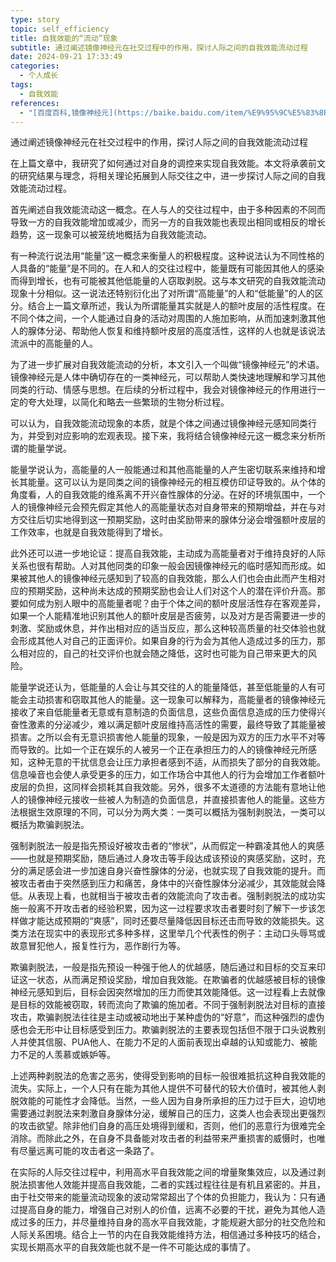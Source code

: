 ```yaml
---
type: story
topic: self_efficiency
title: 自我效能的“流动”现象
subtitle: 通过阐述镜像神经元在社交过程中的作用，探讨人际之间的自我效能流动过程
date: 2024-09-21 17:33:49
categories:
  - 个人成长
tags:
  - 自我效能
references:
  - "[百度百科,镜像神经元](https://baike.baidu.com/item/%E9%95%9C%E5%83%8F%E7%A5%9E%E7%BB%8F%E5%85%83/1422960)"
---
```


<p id='brief'>通过阐述镜像神经元在社交过程中的作用，探讨人际之间的自我效能流动过程</p>

<!-- more -->
<script>document.getElementById('brief').remove();</script>

在上篇文章中，我研究了如何通过对自身的调控来实现自我效能。本文将承袭前文的研究结果与理念，将相关理论拓展到人际交往之中，进一步探讨人际之间的自我效能流动过程。

首先阐述自我效能流动这一概念。在人与人的交往过程中，由于多种因素的不同而导致一方的自我效能增加或减少，而另一方的自我效能也表现出相同或相反的增长趋势，这一现象可以被笼统地概括为自我效能流动。

有一种流行说法用“能量”这一概念来衡量人的积极程度。这种说法认为不同性格的人具备的“能量”是不同的。在人和人的交往过程中，能量既有可能因其他人的感染而得到增长，也有可能被其他低能量的人窃取剥脱。这与本文研究的自我效能流动现象十分相似。这一说法还特别衍化出了对所谓“高能量”的人和“低能量”的人的区分。结合上一篇文章所述，我认为所谓能量其实就是人的额叶皮层的活性程度。在不同个体之间，一个人能通过自身的活动对周围的人施加影响，从而加速刺激其他人的腺体分泌、帮助他人恢复和维持额叶皮层的高度活性，这样的人也就是该说法流派中的高能量的人。

为了进一步扩展对自我效能流动的分析，本文引入一个叫做“镜像神经元”的术语。镜像神经元是人体中确切存在的一类神经元，可以帮助人类快速地理解和学习其他同类的行动、情感与思想。在后续的分析过程中，我会对镜像神经元的作用进行一定的夸大处理，以简化和略去一些繁琐的生物分析过程。

可以认为，自我效能流动现象的本质，就是个体之间通过镜像神经元感知同类行为，并受到对应影响的宏观表现。接下来，我将结合镜像神经元这一概念来分析所谓的能量学说。

能量学说认为，高能量的人一般能通过和其他高能量的人产生密切联系来维持和增长其能量。这可以认为是同类之间的镜像神经元的相互模仿印证导致的。从个体的角度看，人的自我效能的维系离不开兴奋性腺体的分泌。在好的环境氛围中，一个人的镜像神经元会预先假定其他人的高能量状态对自身带来的预期增益，并在与对方交往后切实地得到这一预期奖励，这时由奖励带来的腺体分泌会增强额叶皮层的工作效率，也就是自我效能得到了增长。

此外还可以进一步地论证：提高自我效能，主动成为高能量者对于维持良好的人际关系也很有帮助。人对其他同类的印象一般会因镜像神经元的临时感知而形成。如果被其他人的镜像神经元感知到了较高的自我效能，那么人们也会由此而产生相对应的预期奖励，这种尚未达成的预期奖励也会让人们对这个人的潜在评价升高。那要如何成为别人眼中的高能量者呢？由于个体之间的额叶皮层活性存在客观差异，如果一个人能精准地识别其他人的额叶皮层是否疲劳，以及对方是否需要进一步的刺激、奖励或休息，并作出相对应的适当反应，那么这种较高质量的社交体验也就会形成其他人对自己的正面评价。如果自身的行为会为其他人造成过多的压力，那么相对应的，自己的社交评价也就会随之降低，这时也可能为自己带来更大的风险。

能量学说还认为，低能量的人会让与其交往的人的能量降低，甚至低能量的人有可能会主动损害和窃取其他人的能量。这一现象可以解释为，高能量者的镜像神经元接收了来自低能量者无意或有意制造的负面信息，这些负面信息造成的压力使得兴奋性激素的分泌减少，难以满足额叶皮层维持高活性的需要，最终导致了其能量被损害。之所以会有无意识损害他人能量的现象，一般是因为双方的压力水平不对等而导致的。比如一个正在娱乐的人被另一个正在承担压力的人的镜像神经元所感知，这种无意的干扰信息会让压力承担者感到不适，从而损失了部分的自我效能。信息噪音也会使人承受更多的压力，如工作场合中其他人的行为会增加工作者额叶皮层的负担，这同样会损耗其自我效能。另外，很多不太道德的方法能有意地让他人的镜像神经元接收一些被人为制造的负面信息，并直接损害他人的能量。这些方法根据生效原理的不同，可以分为两大类：一类可以概括为强制剥脱法，一类可以概括为欺骗剥脱法。

强制剥脱法一般是指先预设好被攻击者的“惨状”，从而假定一种霸凌其他人的爽感——也就是预期奖励，随后通过人身攻击等手段达成该预设的爽感奖励，这时，充分的满足感会进一步加速自身兴奋性腺体的分泌，也就实现了自我效能的提升。而被攻击者由于突然感到压力和痛苦，身体中的兴奋性腺体分泌减少，其效能就会降低。从表现上看，也就相当于被攻击者的效能流向了攻击者。强制剥脱法的成功实施一般离不开攻击者的经验积累，因为这一过程要求攻击者要时刻了解下一步该怎样做才能达成预期的“爽感”，同时还要尽量降低因目标还击而导致的效能损失。这类方法在现实中的表现形式多种多样，这里举几个代表性的例子：主动口头辱骂或故意冒犯他人，报复性行为，恶作剧行为等。

欺骗剥脱法，一般是指先预设一种强于他人的优越感，随后通过和目标的交互来印证这一状态，从而满足预设奖励，增加自我效能。在欺骗者的优越感被目标的镜像神经元感知到后，目标会因突然增加的压力而使其效能降低。这一过程看上去就像是目标的效能被窃取，转而流向了欺骗的施加者。不同于强制剥脱法对目标的直接攻击，欺骗剥脱法往往是主动或被动地出于某种虚伪的“好意”，而这种强烈的虚伪感也会无形中让目标感受到压力。欺骗剥脱法的主要表现包括但不限于口头说教别人并使其信服、PUA他人、在能力不足的人面前表现出卓越的认知或能力、被能力不足的人羡慕或嫉妒等。

上述两种剥脱法的危害之恶劣，使得受到影响的目标一般很难抵抗这种自我效能的流失。实际上，一个人只有在能为其他人提供不可替代的较大价值时，被其他人剥脱效能的可能性才会降低。当然，一些人因为自身所承担的压力过于巨大，迫切地需要通过剥脱法来刺激自身腺体分泌，缓解自己的压力，这类人也会表现出更强烈的攻击欲望。除非他们自身的高压处境得到缓和，否则，他们的恶意行为很难完全消除。而除此之外，在自身不具备能对攻击者的利益带来严重损害的威慑时，也唯有尽量远离可能的攻击者这一条路了。

在实际的人际交往过程中，利用高水平自我效能之间的增量聚集效应，以及通过剥脱法损害他人效能并提高自我效能，二者的实践过程往往是有机且紧密的。并且，由于社交带来的能量流动现象的波动常常超出了个体的负担能力，我认为：只有通过提高自身的能力，增强自己对别人的价值，远离不必要的干扰，避免为其他人造成过多的压力，并尽量维持自身的高水平自我效能，才能规避大部分的社交危险和人际关系困境。结合上一节的内在自我效能维持方法，相信通过多种技巧的结合，实现长期高水平的自我效能也就不是一件不可能达成的事情了。